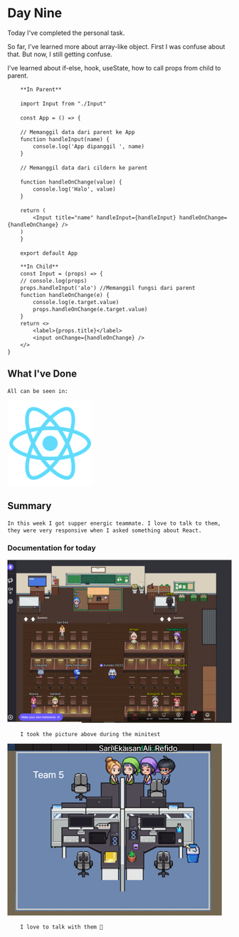 # Day Nine
Today I've completed the personal task.

So far, I've learned more about array-like object. First I was confuse about that. But now, I still getting confuse.

I've learned about if-else, hook, useState, how to call props from child to parent.

```react
    **In Parent**

    import Input from "./Input"

    const App = () => {

    // Memanggil data dari parent ke App
    function handleInput(name) {
        console.log('App dipanggil ', name)
    }

    // Memanggil data dari cildern ke parent

    function handleOnChange(value) {
        console.log('Halo', value)
    }

    return (
        <Input title="name" handleInput={handleInput} handleOnChange={handleOnChange} />
    )
    }

    export default App
```

```react
    **In Child**
    const Input = (props) => {
    // console.log(props)
    props.handleInput('alo') //Memanggil fungsi dari parent
    function handleOnChange(e) {
        console.log(e.target.value)
        props.handleOnChange(e.target.value)
    }
    return <>
        <label>{props.title}</label>
        <input onChange={handleOnChange} />
    </>
}

```

## What I've Done
    All can be seen in:
   
[![forthebadge](../Images/weektwo/logo192.png)](https://fierce-caverns-76682.herokuapp.com/)

## Summary
    In this week I got supper energic teammate. I love to talk to them, they were very responsive when I asked something about React.

### Documentation for today
![title](../Images/weektwo/minitest.png)

```
    I took the picture above during the minitest
```

![title](../Images/weektwo/hahaha.png)

```
    I love to talk with them 🐾
```